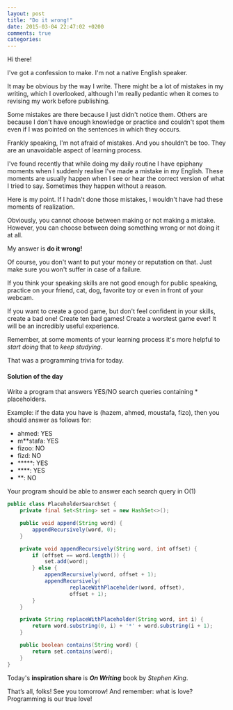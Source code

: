 ```yaml
---
layout: post
title: "Do it wrong!"
date: 2015-03-04 22:47:02 +0200
comments: true
categories: 
---
```


Hi there!

I've got a confession to make. I'm not a native English speaker. 

It may be obvious by the way I write. There might be a lot of mistakes in my writing, which I overlooked, although I'm really pedantic when it comes to revising my work before publishing.

Some mistakes are there because I just didn't notice them. Others are because I don't have enough knowledge or practice and couldn't spot them even if I was pointed on the sentences in which they occurs.

Frankly speaking, I'm not afraid of mistakes. And you shouldn't be too. They are an unavoidable aspect of learning process.

I've found recently that while doing my daily routine I have epiphany moments when I suddenly realise I've made a mistake in my English. These moments are usually happen when I see or hear the correct version of what I tried to say. Sometimes they happen without a reason.

Here is my point. If I hadn't done those mistakes, I wouldn't have had these moments of realization.

Obviously, you cannot choose between making or not making a mistake. However, you can choose between doing something wrong or not doing it at all.

My answer is **do it wrong!**

Of course, you don't want to put your money or reputation on that. Just make sure you won't suffer in case of a failure.

If you think your speaking skills are not good enough for public speaking, practice on your friend, cat, dog, favorite toy or even in front of your webcam.

If you want to create a good game, but don't feel confident in your skills, create a bad one! Create ten bad games! Create a worstest game ever! It will be an incredibly useful experience.

Remember, at some moments of your learning process it's more helpful to *start doing* that to *keep studying*.

That was a programming trivia for today.

#### Solution of the day

Write a program that answers YES/NO search queries containing \* placeholders.

Example: if the data you have is (hazem, ahmed, moustafa, fizo), then you should answer as follows for:

* ahmed: YES
* m\*\*stafa: YES
* fizoo: NO
* fizd: NO
* \*\*\*\*\*: YES
* \*\*\*\*: YES 
* \*\*: NO

Your program should be able to answer each search query in O(1)

``` java
public class PlaceholderSearchSet {
    private final Set<String> set = new HashSet<>();

    public void append(String word) {
        appendRecursively(word, 0);
    }

    private void appendRecursively(String word, int offset) {
        if (offset == word.length()) {
            set.add(word);
        } else {
            appendRecursively(word, offset + 1);
            appendRecursively(
                    replaceWithPlaceholder(word, offset), 
                    offset + 1);
        }
    }

    private String replaceWithPlaceholder(String word, int i) {
        return word.substring(0, i) + '*' + word.substring(i + 1);
    }

    public boolean contains(String word) {
        return set.contains(word);
    }
}
```

Today's **inspiration share** is ***On Writing*** book by *Stephen King*.

That’s all, folks! See you tomorrow! And remember: what is love? Programming is our true love!
